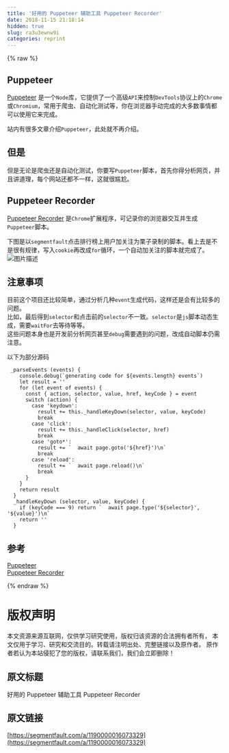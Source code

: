 ```yaml
---
title: '好用的 Puppeteer 辅助工具 Puppeteer Recorder' 
date: 2018-11-15 21:18:14
hidden: true
slug: ra3u3ewnw9i
categories: reprint
---
```


{% raw %}
<h2>Puppeteer</h2><p><a href="https://github.com/GoogleChrome/puppeteer" rel="nofollow noreferrer">Puppeteer</a> &#x662F;&#x4E00;&#x4E2A;<code>Node</code>&#x5E93;&#xFF0C;&#x5B83;&#x63D0;&#x4F9B;&#x4E86;&#x4E00;&#x4E2A;&#x9AD8;&#x7EA7;<code>API</code>&#x6765;&#x63A7;&#x5236;<code>DevTools</code>&#x534F;&#x8BAE;&#x4E0A;&#x7684;<code>Chrome</code>&#x6216;<code>Chromium</code>&#xFF0C;&#x5E38;&#x7528;&#x4E8E;&#x722C;&#x866B;&#x3001;&#x81EA;&#x52A8;&#x5316;&#x6D4B;&#x8BD5;&#x7B49;&#xFF0C;&#x4F60;&#x5728;&#x6D4F;&#x89C8;&#x5668;&#x624B;&#x52A8;&#x5B8C;&#x6210;&#x7684;&#x5927;&#x591A;&#x6570;&#x4E8B;&#x60C5;&#x90FD;&#x53EF;&#x4EE5;&#x4F7F;&#x7528;&#x5B83;&#x6765;&#x5B8C;&#x6210;&#x3002;</p><p>&#x7AD9;&#x5185;&#x6709;&#x5F88;&#x591A;&#x6587;&#x7AE0;&#x4ECB;&#x7ECD;<code>Puppeteer</code>&#xFF0C;&#x6B64;&#x5904;&#x5C31;&#x4E0D;&#x518D;&#x4ECB;&#x7ECD;&#x3002;</p><h2>&#x4F46;&#x662F;</h2><p>&#x4F46;&#x662F;&#x65E0;&#x8BBA;&#x662F;&#x722C;&#x866B;&#x8FD8;&#x662F;&#x81EA;&#x52A8;&#x5316;&#x6D4B;&#x8BD5;&#xFF0C;&#x4F60;&#x8981;&#x5199;<code>Puppeteer</code>&#x811A;&#x672C;&#xFF0C;&#x9996;&#x5148;&#x4F60;&#x5F97;&#x5206;&#x6790;&#x7F51;&#x9875;&#xFF0C;&#x5E76;&#x4E14;&#x8BB2;&#x9053;&#x7406;&#xFF0C;&#x6BCF;&#x4E2A;&#x7F51;&#x7AD9;&#x8FD8;&#x90FD;&#x4E0D;&#x4E00;&#x6837;&#xFF0C;&#x8FD9;&#x5C31;&#x5F88;&#x5C34;&#x5C2C;&#x3002;</p><h2>Puppeteer Recorder</h2><p><a href="https://github.com/checkly/puppeteer-recorder" rel="nofollow noreferrer">Puppeteer Recorder</a> &#x662F;<code>Chrome</code>&#x6269;&#x5C55;&#x7A0B;&#x5E8F;&#xFF0C;&#x53EF;&#x8BB0;&#x5F55;&#x4F60;&#x7684;&#x6D4F;&#x89C8;&#x5668;&#x4EA4;&#x4E92;&#x5E76;&#x751F;&#x6210;<code>Puppeteer</code>&#x811A;&#x672C;&#x3002;</p><p>&#x4E0B;&#x56FE;&#x662F;&#x4EE5;<code>segmentfault</code>&#x70B9;&#x51FB;&#x6392;&#x884C;&#x699C;&#x4E0A;&#x7528;&#x6237;&#x52A0;&#x5173;&#x6CE8;&#x4E3A;&#x6817;&#x5B50;&#x5F55;&#x5236;&#x7684;&#x811A;&#x672C;&#x3002;&#x770B;&#x4E0A;&#x53BB;&#x662F;&#x4E0D;&#x662F;&#x5F88;&#x6709;&#x89C4;&#x5F8B;&#xFF0C;&#x5199;&#x5165;<code>cookie</code>&#x518D;&#x6539;&#x6210;<code>for</code>&#x5FAA;&#x73AF;&#xFF0C;&#x4E00;&#x4E2A;&#x81EA;&#x52A8;&#x52A0;&#x5173;&#x6CE8;&#x7684;&#x811A;&#x672C;&#x5C31;&#x5B8C;&#x6210;&#x4E86;&#x3002;<br><span class="img-wrap"><img data-src="/img/bVbfBou?w=364&amp;h=348" src="https://static.alili.tech/img/bVbfBou?w=364&amp;h=348" alt="&#x56FE;&#x7247;&#x63CF;&#x8FF0;" title="&#x56FE;&#x7247;&#x63CF;&#x8FF0;"></span></p><h2>&#x6CE8;&#x610F;&#x4E8B;&#x9879;</h2><p>&#x76EE;&#x524D;&#x8FD9;&#x4E2A;&#x9879;&#x76EE;&#x8FD8;&#x6BD4;&#x8F83;&#x7B80;&#x5355;&#xFF0C;&#x901A;&#x8FC7;&#x5206;&#x6790;&#x51E0;&#x79CD;<code>event</code>&#x751F;&#x6210;&#x4EE3;&#x7801;&#xFF0C;&#x8FD9;&#x6837;&#x8FD8;&#x662F;&#x4F1A;&#x6709;&#x6BD4;&#x8F83;&#x591A;&#x7684;&#x95EE;&#x9898;&#x3002;<br>&#x6BD4;&#x5982;&#xFF0C;&#x6700;&#x540E;&#x5F97;&#x5230;<code>selector</code>&#x548C;&#x70B9;&#x51FB;&#x524D;&#x7684;<code>selector</code>&#x4E0D;&#x4E00;&#x81F4;&#x3002;<code>selector</code>&#x662F;<code>js</code>&#x811A;&#x672C;&#x52A8;&#x6001;&#x751F;&#x6210;&#xFF0C;&#x9700;&#x8981;<code>waitFor</code>&#x53BB;&#x7B49;&#x5F85;&#x7B49;&#x7B49;&#x3002;<br>&#x8FD9;&#x4E9B;&#x95EE;&#x9898;&#x672C;&#x8EAB;&#x4E5F;&#x662F;&#x5F00;&#x53D1;&#x524D;&#x5206;&#x6790;&#x7F51;&#x9875;&#x751A;&#x81F3;<code>debug</code>&#x9700;&#x8981;&#x9047;&#x5230;&#x7684;&#x95EE;&#x9898;&#xFF0C;&#x6539;&#x6210;&#x81EA;&#x52A8;&#x811A;&#x672C;&#x4ECD;&#x9700;&#x6CE8;&#x610F;&#x3002;</p><p>&#x4EE5;&#x4E0B;&#x4E3A;&#x90E8;&#x5206;&#x6E90;&#x7801;</p><pre><code> _parseEvents (events) {
    console.debug(`generating code for ${events.length} events`)
    let result = &apos;&apos;
    for (let event of events) {
      const { action, selector, value, href, keyCode } = event
      switch (action) {
        case &apos;keydown&apos;:
          result += this._handleKeyDown(selector, value, keyCode)
          break
        case &apos;click&apos;:
          result += this._handleClick(selector, href)
          break
        case &apos;goto*&apos;:
          result += `  await page.goto(&apos;${href}&apos;)\n`
          break
        case &apos;reload&apos;:
          result += `  await page.reload()\n`
          break
      }
    }
    return result
  }
  _handleKeyDown (selector, value, keyCode) {
    if (keyCode === 9) return `  await page.type(&apos;${selector}&apos;, &apos;${value}&apos;)\n`
    return &apos;&apos;
  }</code></pre><h2>&#x53C2;&#x8003;</h2><p><a href="https://github.com/GoogleChrome/puppeteer" rel="nofollow noreferrer">Puppeteer</a><br><a href="https://github.com/checkly/puppeteer-recorder" rel="nofollow noreferrer">Puppeteer Recorder</a></p>
{% endraw %}

# 版权声明
本文资源来源互联网，仅供学习研究使用，版权归该资源的合法拥有者所有，
本文仅用于学习、研究和交流目的。转载请注明出处、完整链接以及原作者。
原作者若认为本站侵犯了您的版权，请联系我们，我们会立即删除！

## 原文标题
好用的 Puppeteer 辅助工具 Puppeteer Recorder

## 原文链接
[https://segmentfault.com/a/1190000016073329](https://segmentfault.com/a/1190000016073329)

